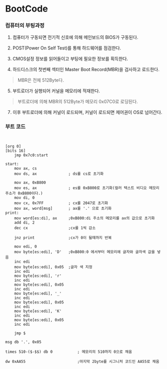 # BootCode

### 컴퓨터의 부팅과정

1. 컴퓨터가 구동되면 전기적 신호에 의해 메인보드의 BIOS가 구동된다.

2. POST(Power On Self Test)를 통해 하드웨어를 점검한다.

3. CMOS설정 정보를 읽어들이고 부팅에 필요한 정보를 획득한다.

4. 하드디스크의 첫번째 섹터인 Master Boot Record(MBR)을 검사하고 로드한다.
> MBR은 전체 512Byte다.

5. 부트로더가 실행되어 커널을 메모리에 적재한다.
> 부트로더에 의해 MBR의 512Byte가 메모리 0x07C0로 로딩된다.

7. 이후 부트로더에 의해 커널이 로드되며, 커널이 로드되면 제어권이 OS로 넘어간다.

### 부트 코드

<pre><code>

[org 0]
[bits 16]
    jmp 0x7c0:start

start:
    mov ax, cs
    mov ds, ax              ; ds를 cs로 초기화

    mov ax, 0xB800
    mov es, ax              ; es를 0xB800로 초기화(컬러 텍스트 비디오 메모리 주소가 0xB800이다.)
    mov di, 0
    mov cx, 0x7FF           ; cx를 2047로 초기화
    mov ax, word[msg]       ; ax를 '.' 으로 초기화
print:
    mov word[es:di], ax     ;0xB800:di 주소의 메모리를 ax의 값으로 초기화
    add di, 2
    dec cx                  ;cx를 1씩 감소

    jnz print               ;cx가 0이 될때까지 반복

    mov edi, 0
    mov byte[es:edi], 'D'   ;0xB800:0 에서부터 메모리에 글자와 글자색 값을 넣음
    inc edi
    mov byte[es:edi], 0x05  ;글자 색 지정
    inc edi
    mov byte[es:edi], 'r'
    inc edi
    mov byte[es:edi], 0x05
    inc edi
    mov byte[es:edi], '_'
    inc edi
    mov byte[es:edi], 0x05
    inc edi
    mov byte[es:edi], 'K'
    inc edi
    mov byte[es:edi], 0x05
    inc edi

    jmp $

msg db '.', 0x05

times 510-($-$$) db 0           ; 메모리의 510까지 0으로 채움

dw 0xAA55                       ;마지막 2byte를 시그니처 코드인 AA55로 채움
    

</pre></code>